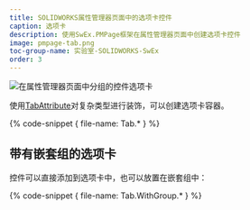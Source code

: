 ```yaml
---
title: SOLIDWORKS属性管理器页面中的选项卡控件
caption: 选项卡
description: 使用SwEx.PMPage框架在属性管理器页面中创建选项卡控件
image: pmpage-tab.png
toc-group-name: 实验室-SOLIDWORKS-SwEx
order: 3
---
```

![在属性管理器页面中分组的控件选项卡](pmpage-tab.png)

使用[TabAttribute](https://docs.codestack.net/swex/pmpage/html/T_CodeStack_SwEx_PMPage_Attributes_TabAttribute.htm)对复杂类型进行装饰，可以创建选项卡容器。

{% code-snippet { file-name: Tab.* } %}

## 带有嵌套组的选项卡

控件可以直接添加到选项卡中，也可以放置在嵌套组中：

{% code-snippet { file-name: Tab.WithGroup.* } %}